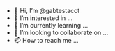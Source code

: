 - 👋 Hi, I’m @gabtestacct
- 👀 I’m interested in ...
- 🌱 I’m currently learning ...
- 💞️ I’m looking to collaborate on ...
- 📫 How to reach me ...

<!---
gabtestacct/gabtestacct is a ✨ special ✨ repository because its `README.md` (this file) appears on your GitHub profile.
You can click the Preview link to take a look at your changes.
--->
